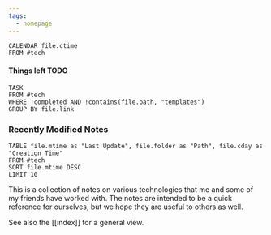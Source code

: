 ```yaml
---
tags:
  - homepage
---
```


```dataview
CALENDAR file.ctime
FROM #tech 
```

#### Things left TODO

```dataview
TASK
FROM #tech  
WHERE !completed AND !contains(file.path, "templates")
GROUP BY file.link
```


### Recently Modified Notes

```dataview
TABLE file.mtime as "Last Update", file.folder as "Path", file.cday as "Creation Time"
FROM #tech 
SORT file.mtime DESC
LIMIT 10
```

This is a collection of notes on various technologies that me and some of my friends have worked with. The notes are intended to be a quick reference for ourselves, but we hope they are useful to others as well.

See also the [[index]] for a general view.
